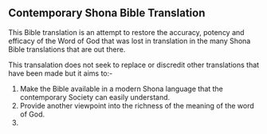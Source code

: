 ## Contemporary Shona Bible Translation

This Bible translation is an attempt to restore the accuracy, potency and efficacy of the Word of God that was lost in translation in the many Shona Bible translations that are out there. 

This transalation does not seek to replace or discredit other translations that have been made but it aims to:- 

1. Make the Bible available in a modern Shona language that the contemporary Society can easily understand.
2. Provide another viewpoint into the richness of the meaning of the word of God.
3. 
